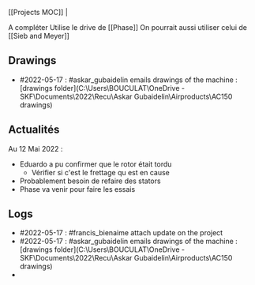 [[Projects MOC]] | 

A compléter
Utilise le drive de [[Phase]]
On pourrait aussi utiliser celui de [[Sieb and Meyer]]

## Drawings
- #2022-05-17 : #askar_gubaidelin emails drawings of the machine : [drawings folder](C:\Users\BOUCULAT\OneDrive - SKF\Documents\2022\Recu\Askar Gubaidelin\Airproducts\AC150 drawings)

## Actualités
Au 12 Mai 2022 :
- Eduardo a pu confirmer que le rotor était tordu
	- Vérifier si c'est le frettage qu est en cause
- Probablement besoin de refaire des stators
- Phase va venir pour faire les essais

## Logs

- #2022-05-17 : #francis_bienaime attach update on the project 
- #2022-05-17 : #askar_gubaidelin emails drawings of the machine : [drawings folder](C:\Users\BOUCULAT\OneDrive - SKF\Documents\2022\Recu\Askar Gubaidelin\Airproducts\AC150 drawings)
- 